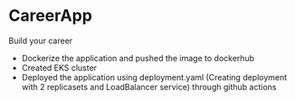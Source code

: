 # CareerApp
Build your career
- Dockerize the application and pushed the image to dockerhub
- Created EKS cluster
- Deployed the application using deployment.yaml (Creating deployment with 2 replicasets and LoadBalancer service) through github actions
